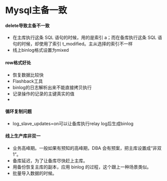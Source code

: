 # Mysql主备一致
#### delete导致主备不一致
* 在主库执行这条 SQL 语句的时候，用的是索引 a；而在备库执行这条 SQL 语句的时候，却使用了索引 t_modified。主从选择的索引不一样
* 线上binlog格式设置为mixed

#### row格式好处
* 恢复数据比较快
* Flashback工具
* binlog的日志解析出来不能直接拷贝执行
* 记录操作的记录的主键真实的值
* 

#### 循环复制问题
*  log_slave_updates=on可以让备库执行relay log后生成binlog

#### 线上生产库非双一
* 业务高峰期。一般如果有预知的高峰期，DBA 会有预案，把主库设置成“非双 1”。
* 备库延迟，为了让备库尽快赶上主库。
* 用备份恢复主库的副本，应用 binlog 的过程，这个跟上一种场景类似。
* 批量导入数据的时候。

